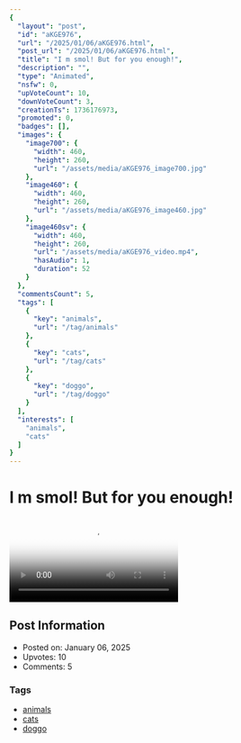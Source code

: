 ```yaml
---
{
  "layout": "post",
  "id": "aKGE976",
  "url": "/2025/01/06/aKGE976.html",
  "post_url": "/2025/01/06/aKGE976.html",
  "title": "I m smol! But for you enough!",
  "description": "",
  "type": "Animated",
  "nsfw": 0,
  "upVoteCount": 10,
  "downVoteCount": 3,
  "creationTs": 1736176973,
  "promoted": 0,
  "badges": [],
  "images": {
    "image700": {
      "width": 460,
      "height": 260,
      "url": "/assets/media/aKGE976_image700.jpg"
    },
    "image460": {
      "width": 460,
      "height": 260,
      "url": "/assets/media/aKGE976_image460.jpg"
    },
    "image460sv": {
      "width": 460,
      "height": 260,
      "url": "/assets/media/aKGE976_video.mp4",
      "hasAudio": 1,
      "duration": 52
    }
  },
  "commentsCount": 5,
  "tags": [
    {
      "key": "animals",
      "url": "/tag/animals"
    },
    {
      "key": "cats",
      "url": "/tag/cats"
    },
    {
      "key": "doggo",
      "url": "/tag/doggo"
    }
  ],
  "interests": [
    "animals",
    "cats"
  ]
}
---
```


# I m smol! But for you enough!

<video controls playsinline loop poster="/assets/media/aKGE976_image460.jpg">
  <source src="/assets/media/aKGE976_video.mp4" type="video/mp4">
  Your browser does not support the video tag.
</video>

## Post Information

- Posted on: January 06, 2025
- Upvotes: 10
- Comments: 5

### Tags

- [animals](/tag/animals)
- [cats](/tag/cats)
- [doggo](/tag/doggo)
